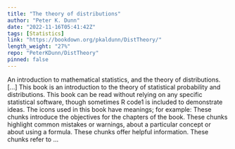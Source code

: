 ```yaml
---
title: "The theory of distributions"
author: "Peter K. Dunn"
date: "2022-11-16T05:41:42Z"
tags: [Statistics]
link: "https://bookdown.org/pkaldunn/DistTheory/"
length_weight: "27%"
repo: "PeterKDunn/DistTheory"
pinned: false
---
```


An introduction to mathematical statistics, and the theory of distributions. [...] This book is an introduction to the theory of statistical probability and distributions. This book can be read without relying on any specific statistical software, though sometimes R code1 is included to demonstrate ideas. The icons used in this book have meanings; for example: These chunks introduce the objectives for the chapters of the book. These chunks highlight common mistakes or warnings, about a particular concept or about using a formula. These chunks offer helpful information. These chunks refer to ...
